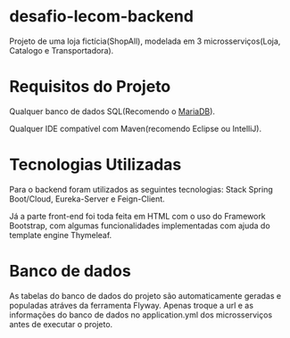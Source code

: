 # desafio-lecom-backend
Projeto de uma loja fictícia(ShopAll), modelada em 3 microsserviços(Loja, Catalogo e Transportadora).

# Requisitos do Projeto
Qualquer banco de dados SQL(Recomendo o [MariaDB](https://mariadb.org/download/?t=mariadb&p=mariadb&r=10.6.5&os=windows&cpu=x86_64&pkg=msi&m=fder)).

Qualquer IDE compatível com Maven(recomendo Eclipse ou IntelliJ).

# Tecnologias Utilizadas

Para o backend foram utilizados as seguintes tecnologias: Stack Spring Boot/Cloud, Eureka-Server e Feign-Client.

Já a parte front-end foi toda feita em HTML com o uso do Framework Bootstrap, com algumas funcionalidades implementadas com ajuda do template engine Thymeleaf.

# Banco de dados

As tabelas do banco de dados do projeto são automaticamente geradas e populadas atráves da ferramenta Flyway.
Apenas troque a url e as informações do banco de dados no application.yml dos microsserviços antes de executar o projeto.
